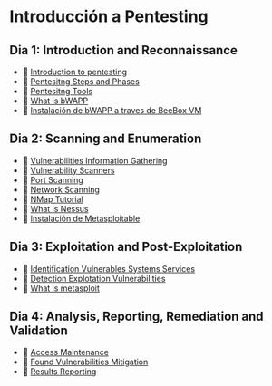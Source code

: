 # Introducción a Pentesting

## Dia 1: Introduction and Reconnaissance

- 📗 [Introduction to pentesting](./introduction-pentesting.es.md)
- 📗 [Pentesitng Steps and Phases](./steps-of-pentesting.es.md)
- 📗 [Pentesitng Tools](./pentesting-tools.es.md)
- 📗 [What is bWAPP](./what-is-bwapp-and-how-to-install.es.md)
- 🧪 [Instalación de bWAPP a traves de BeeBox VM](https://github.com/breatheco-de/bwapp-beebox-virtual-machine-installation-configuration-exercise-project)


## Dia 2: Scanning and Enumeration

- 📗 [Vulnerabilities Information Gathering](./vulnerabilities-information-gathering.es.md)
- 📗 [Vulnerability Scanners](./vulnerability-scanners.es.md)
- 📗 [Port Scanning](./port-scanning.es.md)
- 📗 [Network Scanning](./network-scanning.es.md)
- 📗 [NMap Tutorial](./nmap-tutorial.md)
- 📗 [What is Nessus](./what-is-nessus.md)
- 🧪 [Instalación de Metasploitable](./labs/metasploitable.es.md)

## Dia 3: Exploitation and Post-Exploitation

- 📗 [Identification Vulnerables Systems Services](./identification-vulnerables-systems-services.es.md)
- 📗 [Detection Explotation Vulnerabilities](./detection-explotation-vulnerabilities.es.md)
- 📗 [What is metasploit](./what-is-metasploit.es.md)

## Dia 4: Analysis, Reporting, Remediation and Validation

- 📗 [Access Maintenance](./access-maintenance.es.md)
- 📗 [Found Vulnerabilities Mitigation](./found-vulnerabilities-mitigation.es.md)
- 📗 [Results Reporting](./results-reporting.es.md)
